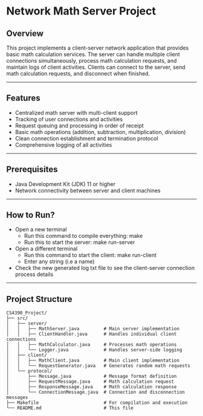 # Network Math Server Project

## Overview
This project implements a client-server network application that provides basic math calculation services. The server can handle multiple client connections simultaneously, process math calculation requests, and maintain logs of client activities. Clients can connect to the server, send math calculation requests, and disconnect when finished.

---

## Features

- Centralized math server with multi-client support  
- Tracking of user connections and activities  
- Request queuing and processing in order of receipt  
- Basic math operations (addition, subtraction, multiplication, division)  
- Clean connection establishment and termination protocol  
- Comprehensive logging of all activities  

---

## Prerequisites

- Java Development Kit (JDK) 11 or higher  
- Network connectivity between server and client machines  

---

## How to Run?

- Open a new terminal
  - Run this command to compile everything: make
  - Run this to start the server: make run-server
- Open a different terminal
  - Run this command to start the client: make run-client
  - Enter any string (i.e a name)
- Check the new generated log txt file to see the client-server connection process details


---

## Project Structure

```plaintext
CS4390_Project/
├── src/
│   ├── server/
│   │   ├── MathServer.java         # Main server implementation
│   │   ├── ClientHandler.java      # Handles individual client connections
│   │   ├── MathCalculator.java     # Processes math operations
│   │   └── Logger.java             # Handles server-side logging
│   ├── client/
│   │   ├── MathClient.java         # Main client implementation
│   │   └── RequestGenerator.java   # Generates random math requests
│   └── protocol/
│       ├── Message.java            # Message format definition
│       ├── RequestMessage.java     # Math calculation request
│       ├── ResponseMessage.java    # Math calculation response
│       └── ConnectionMessage.java  # Connection and disconnection messages
├── Makefile                        # For compilation and execution
└── README.md                       # This file

